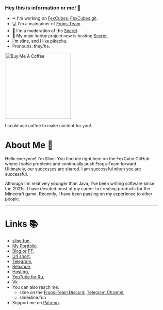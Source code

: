 ### Hey this is information or me! 💃

- ✏ I'm working on [FexCubes], [FexCubes git].
- 💻 I'm a maintainer of [Frogs-Team].
- 💾 I'm a moderation of the [Secret].
- 🚀 My main hobby project now is hosting [Secret].
- I'm sline, and I like pikachu. 
- Pronouns: they/he.

<a href="https://www.buymeacoffee.com/sline" target="_blank"><img src="https://cdn.buymeacoffee.com/buttons/v2/arial-white.png" alt="Buy Me A Coffee" width="217px" ></a>

I could use coffee to make content for you!.

# About Me :wave:

Hello everyone! I'm Sline. You find me right here on the FexCube GitHub where I solve problems and continually push Frogs-Team forward. Ultimately, our successes are shared. I am successful when you are successful.

Although I'm relatively younger than Java, I've been writing software since the 2021s. I have devoted most of my career to creating products for the Minecraft game. Recently, I have been passing on my experience to other people.<hr>

# Links :books:
- [sline.fun](https://sline.fun),
- [My Portfolio](https://sline.fun/portfolio),
- [Blog or FT](https://blog.sline.fun),
- [Url short](https://url.sline.fun),
- [Telegram](https://t.me/sline_gg),
- [Behance](https://www.behance.net/sline),
- [Hosting](https://www.mchoster.ru),
- [YouTube for Ru](https://www.youtube.com/c/Главнаяжабанаболоте),
- [Vk](https://vk.com/slinegg)
- You can also reach me:
  - sline on the [Frogs-Team Discord](https://discord.gg/yNtPTb2),
    [Telegram Channel](https://t.me/sline_bg),
  - slinesline.fun
- Support me on [Patreon](https://patreon.com/sline).

[FexCubes]: https://fexdf.sline.fun
[FexCubes git]: https://github.com/fcubes
[Secret]: https://mchoster.ru
[Frogs-Team]: https://discord.gg/yNtPTb2
